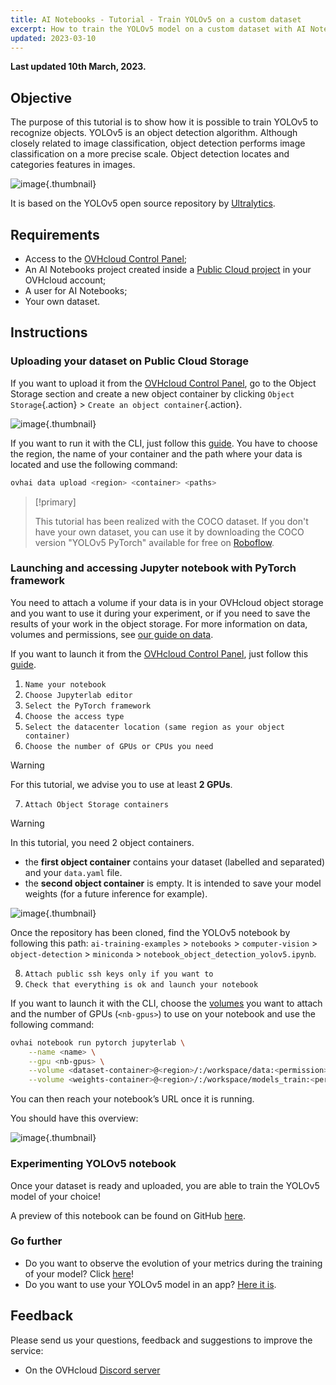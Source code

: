 ```yaml
---
title: AI Notebooks - Tutorial - Train YOLOv5 on a custom dataset
excerpt: How to train the YOLOv5 model on a custom dataset with AI Notebooks
updated: 2023-03-10
---
```


**Last updated 10th March, 2023.**

## Objective

The purpose of this tutorial is to show how it is possible to train YOLOv5 to recognize objects. YOLOv5 is an object detection algorithm. Although closely related to image classification, object detection performs image classification on a more precise scale. Object detection locates and categories features in images.

![image](images/image-yolov5.png){.thumbnail}

It is based on the YOLOv5 open source repository by [Ultralytics](https://github.com/ultralytics/yolov5).

## Requirements

- Access to the [OVHcloud Control Panel](https://www.ovh.com/auth/?action=gotomanager&from=https://www.ovh.ie/&ovhSubsidiary=ie);
- An AI Notebooks project created inside a [Public Cloud project](https://www.ovhcloud.com/en-ie/public-cloud/) in your OVHcloud account;
- A user for AI Notebooks;
- Your own dataset.

## Instructions

### Uploading your dataset on Public Cloud Storage

If you want to upload it from the [OVHcloud Control Panel](https://www.ovh.com/auth/?action=gotomanager&from=https://www.ovh.ie/&ovhSubsidiary=ie), go to the Object Storage section and create a new object container by clicking `Object Storage`{.action} > `Create an object container`{.action}.

![image](images/new-object-container.png){.thumbnail}

If you want to run it with the CLI, just follow this [guide](/pages/platform/ai/cli_17_how_to_cli_data_notebooks). You have to choose the region, the name of your container and the path where your data is located and use the following command:

```bash
ovhai data upload <region> <container> <paths>
```

> [!primary]
>
> This tutorial has been realized with the COCO dataset. If you don't have your own dataset, you can use it by downloading the COCO version "YOLOv5 PyTorch" available for free on [Roboflow](https://public.roboflow.com/object-detection/microsoft-coco-subset/).
>

### Launching and accessing Jupyter notebook with PyTorch framework

You need to attach a volume if your data is in your OVHcloud object storage and you want to use it during your experiment, or if you need to save the results of your work in the object storage. For more information on data, volumes and permissions, see [our guide on data](/pages/platform/ai/cli_17_how_to_cli_data_notebooks).

If you want to launch it from the [OVHcloud Control Panel](https://www.ovh.com/auth/?action=gotomanager&from=https://www.ovh.ie/&ovhSubsidiary=ie), just follow this [guide](/pages/platform/ai/notebook_guide_introduction_definition).

1. `Name your notebook`
2. `Choose Jupyterlab editor`
3. `Select the PyTorch framework`
4. `Choose the access type`
5. `Select the datacenter location (same region as your object container)`
6. `Choose the number of GPUs or CPUs you need`

> [!warning]
>
> For this tutorial, we advise you to use at least **2 GPUs**.
>

<ol start="7">
  <li><code>Attach Object Storage containers</code></li>
</ol>

> [!warning]
>
> In this tutorial, you need 2 object containers.
>

- the **first object container** contains your dataset (labelled and separated) and your `data.yaml` file.
- the **second object container** is empty. It is intended to save your model weights (for a future inference for example).

![image](images/notebook-attach-data.png){.thumbnail}

Once the repository has been cloned, find the YOLOv5 notebook by following this path: `ai-training-examples` > `notebooks` > `computer-vision` > `object-detection` > `miniconda` > `notebook_object_detection_yolov5.ipynb`.

<ol start="8">
  <li><code>Attach public ssh keys only if you want to</code></li>
  <li><code>Check that everything is ok and launch your notebook</code></li>
</ol>

If you want to launch it with the CLI, choose the [volumes](/pages/platform/ai/cli_17_how_to_cli_data_notebooks) you want to attach and the number of GPUs (`<nb-gpus>`) to use on your notebook and use the following command:

```bash
ovhai notebook run pytorch jupyterlab \
	--name <name> \
	--gpu <nb-gpus> \
	--volume <dataset-container>@<region>/:/workspace/data:<permission> \
	--volume <weights-container>@<region>/:/workspace/models_train:<permission>
```

You can then reach your notebook’s URL once it is running.

You should have this overview:

![image](images/overview-notebook.png){.thumbnail}

### Experimenting YOLOv5 notebook

Once your dataset is ready and uploaded, you are able to train the YOLOv5 model of your choice!

A preview of this notebook can be found on GitHub [here](https://github.com/ovh/ai-training-examples/blob/main/notebooks/computer-vision/object-detection/miniconda/yolov5/notebook_object_detection_yolov5_coco.ipynb).

### Go further

- Do you want to observe the evolution of your metrics during the training of your model? Click [here](/pages/platform/ai/notebook_tuto_03_weight_biases)!
- Do you want to use your YOLOv5 model in an app? [Here it is](/pages/platform/ai/deploy_tuto_04_flask_yolov5).

## Feedback

Please send us your questions, feedback and suggestions to improve the service:

- On the OVHcloud [Discord server](https://discord.com/invite/vXVurFfwe9)
